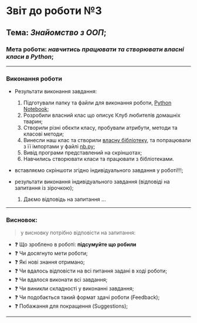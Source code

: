 # Звіт до роботи №3
## Тема: _Знайомство з ООП_;
### Мета роботи: _навчитись працювати та створювати власні класи в Python_;

---
### Виконання роботи
- Результати виконання завдання:
    1. Підготували папку та файли для виконання роботи, [Python Notebook](nb.ipynb);
    1. Розробили власний клас що описує Клуб любителів домашніх тварин;
    1. Створили різні обєкти класу, пробували атрибути, методи та класові методи;
    1. Винесли наш клас та створили [власну бібліотеку](modules/my.py), та попрацювали з її імпортами у файлі [nb.py](nb.py);
    1. Вивід програми представлений на скріншотах;  
    1. Навчились створювати класи та працювати з бібліотеками.
- вставляємо скріншоти згідно індивідуального завдання у роботі!!!;


- результати виконання індивідуального завдання (відповіді на запитання із зірочкою);
    1. Даємо відповідь на запитання ...

---
### Висновок: 
> у висновку потрібно відповісти на запитання:

- :question: Що зроблено в роботі: __підсумуйте що робили__
- :question: Чи досягнуто мети роботи;
- :question: Які нові знання отримано;
- :question: Чи вдалось відповісти на всі питання задані в ході роботи;
- :question: Чи вдалося виконати всі завдання;
- :question: Чи виникли складності у виконанні завдання;
- :question: Чи подобається такий формат здачі роботи (Feedback);
- :question: Побажання для покращення (Suggestions);

---
